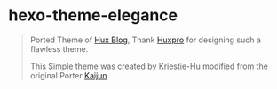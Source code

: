 # hexo-theme-elegance
> Ported Theme of [Hux Blog](http://huangxuan.me/), Thank [Huxpro](https://github.com/Huxpro/huxpro.github.io) for designing such a flawless theme.
> 
> This Simple theme was created by Kriestie-Hu modified from the original Porter [Kaijun](https://github.com/Kaijun/hexo-theme-huxblog)
